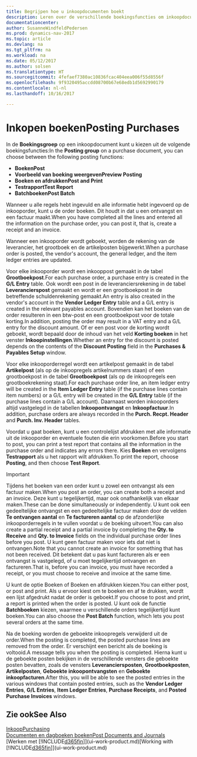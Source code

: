 ```yaml
---
title: Begrijpen hoe u inkoopdocumenten boekt
description: Leren over de verschillende boekingsfuncties om inkoopdocumenten te boeken.
documentationcenter: 
author: SusanneWindfeldPedersen
ms.prod: dynamics-nav-2017
ms.topic: article
ms.devlang: na
ms.tgt_pltfrm: na
ms.workload: na
ms.date: 05/12/2017
ms.author: solsen
ms.translationtype: HT
ms.sourcegitcommit: 4fefaef7380ac10836fcac404eea006f55d8556f
ms.openlocfilehash: 9f9320495accdd08700b67e68edb1d5692990179
ms.contentlocale: nl-nl
ms.lasthandoff: 10/16/2017

---
```

# <a name="posting-purchases"></a><span data-ttu-id="e1e38-103">Inkopen boeken</span><span class="sxs-lookup"><span data-stu-id="e1e38-103">Posting Purchases</span></span>
<span data-ttu-id="e1e38-104">In de **Boekingsgroep** op een inkoopdocument kunt u kiezen uit de volgende boekingsfuncties:</span><span class="sxs-lookup"><span data-stu-id="e1e38-104">In the **Posting group** on a purchase document, you can choose between the following posting functions:</span></span>

* <span data-ttu-id="e1e38-105">**Boeken**</span><span class="sxs-lookup"><span data-stu-id="e1e38-105">**Post**</span></span>
* <span data-ttu-id="e1e38-106">**Voorbeeld van boeking weergeven**</span><span class="sxs-lookup"><span data-stu-id="e1e38-106">**Preview Posting**</span></span>
* <span data-ttu-id="e1e38-107">**Boeken en afdrukken**</span><span class="sxs-lookup"><span data-stu-id="e1e38-107">**Post and Print**</span></span>
* <span data-ttu-id="e1e38-108">**Testrapport**</span><span class="sxs-lookup"><span data-stu-id="e1e38-108">**Test Report**</span></span>
* <span data-ttu-id="e1e38-109">**Batchboeken**</span><span class="sxs-lookup"><span data-stu-id="e1e38-109">**Post Batch**</span></span>

<span data-ttu-id="e1e38-110">Wanneer u alle regels hebt ingevuld en alle informatie hebt ingevoerd op de inkooporder, kunt u de order boeken. Dit houdt in dat u een ontvangst en een factuur maakt.</span><span class="sxs-lookup"><span data-stu-id="e1e38-110">When you have completed all the lines and entered all the information on the purchase order, you can post it, that is, create a receipt and an invoice.</span></span>

<span data-ttu-id="e1e38-111">Wanneer een inkooporder wordt geboekt, worden de rekening van de leverancier, het grootboek en de artikelposten bijgewerkt.</span><span class="sxs-lookup"><span data-stu-id="e1e38-111">When a purchase order is posted, the vendor's account, the general ledger, and the item ledger entries are updated.</span></span>

<span data-ttu-id="e1e38-112">Voor elke inkooporder wordt een inkooppost gemaakt in de tabel **Grootboekpost**.</span><span class="sxs-lookup"><span data-stu-id="e1e38-112">For each purchase order, a purchase entry is created in the **G/L Entry** table.</span></span> <span data-ttu-id="e1e38-113">Ook wordt een post in de leveranciersrekening in de tabel **Leverancierspost** gemaakt en wordt er een grootboekpost in de betreffende schuldenrekening gemaakt.</span><span class="sxs-lookup"><span data-stu-id="e1e38-113">An entry is also created in the vendor's account in the **Vendor Ledger Entry** table and a G/L entry is created in the relevant payables account.</span></span> <span data-ttu-id="e1e38-114">Bovendien kan het boeken van de order resulteren in een btw-post en een grootboekpost voor de totale korting.</span><span class="sxs-lookup"><span data-stu-id="e1e38-114">In addition, posting the order may result in a VAT entry and a G/L entry for the discount amount.</span></span> <span data-ttu-id="e1e38-115">Of er een post voor de korting wordt geboekt, wordt bepaald door de inhoud van het veld **Korting boeken** in het venster **Inkoopinstellingen**.</span><span class="sxs-lookup"><span data-stu-id="e1e38-115">Whether an entry for the discount is posted depends on the contents of the **Discount Posting** field in the **Purchases & Payables Setup** window.</span></span>

<span data-ttu-id="e1e38-116">Voor elke inkooporderregel wordt een artikelpost gemaakt in de tabel **Artikelpost** (als op de inkoopregels artikelnummers staan) of een grootboekpost in de tabel **Grootboekpost** (als op de inkoopregels een grootboekrekening staat).</span><span class="sxs-lookup"><span data-stu-id="e1e38-116">For each purchase order line, an item ledger entry will be created in the **Item Ledger Entry** table (if the purchase lines contain item numbers) or a G/L entry will be created in the **G/L Entry** table (if the purchase lines contain a G/L account).</span></span> <span data-ttu-id="e1e38-117">Daarnaast worden inkooporders altijd vastgelegd in de tabellen **Inkoopontvangst** en **Inkoopfactuur**.</span><span class="sxs-lookup"><span data-stu-id="e1e38-117">In addition, purchase orders are always recorded in the **Purch. Recpt. Header** and **Purch. Inv. Header** tables.</span></span>

<span data-ttu-id="e1e38-118">Voordat u gaat boeken, kunt u een controlelijst afdrukken met alle informatie uit de inkooporder en eventuele fouten die erin voorkomen.</span><span class="sxs-lookup"><span data-stu-id="e1e38-118">Before you start to post, you can print a test report that contains all the information in the purchase order and indicates any errors there.</span></span> <span data-ttu-id="e1e38-119">Kies **Boeken** en vervolgens **Testrapport** als u het rapport wilt afdrukken.</span><span class="sxs-lookup"><span data-stu-id="e1e38-119">To print the report, choose **Posting**, and then choose **Test Report**.</span></span>

> [!IMPORTANT]  
>   <span data-ttu-id="e1e38-120">Tijdens het boeken van een order kunt u zowel een ontvangst als een factuur maken.</span><span class="sxs-lookup"><span data-stu-id="e1e38-120">When you post an order, you can create both a receipt and an invoice.</span></span> <span data-ttu-id="e1e38-121">Deze kunt u tegelijkertijd, maar ook onafhankelijk van elkaar maken.</span><span class="sxs-lookup"><span data-stu-id="e1e38-121">These can be done simultaneously or independently.</span></span> <span data-ttu-id="e1e38-122">U kunt ook een gedeeltelijke ontvangst en een gedeeltelijke factuur maken door de velden **Te ontvangen aantal** en **Te factureren aantal** op de afzonderlijke inkooporderregels in te vullen voordat u de boeking uitvoert.</span><span class="sxs-lookup"><span data-stu-id="e1e38-122">You can also create a partial receipt and a partial invoice by completing the **Qty. to Receive** and **Qty. to Invoice** fields on the individual purchase order lines before you post.</span></span> <span data-ttu-id="e1e38-123">U kunt geen factuur maken voor iets dat niet is ontvangen.</span><span class="sxs-lookup"><span data-stu-id="e1e38-123">Note that you cannot create an invoice for something that has not been received.</span></span> <span data-ttu-id="e1e38-124">Dit betekent dat u pas kunt factureren als er een ontvangst is vastgelegd, of u moet tegelijkertijd ontvangen en factureren.</span><span class="sxs-lookup"><span data-stu-id="e1e38-124">That is, before you can invoice, you must have recorded a receipt, or you must choose to receive and invoice at the same time.</span></span>

<span data-ttu-id="e1e38-125">U kunt de optie Boeken of Boeken en afdrukken kiezen.</span><span class="sxs-lookup"><span data-stu-id="e1e38-125">You can either post, or post and print.</span></span> <span data-ttu-id="e1e38-126">Als u ervoor kiest om te boeken en af te drukken, wordt een lijst afgedrukt nadat de order is geboekt.</span><span class="sxs-lookup"><span data-stu-id="e1e38-126">If you choose to post and print, a report is printed when the order is posted.</span></span> <span data-ttu-id="e1e38-127">U kunt ook de functie **Batchboeken** kiezen, waarmee u verschillende orders tegelijkertijd kunt boeken.</span><span class="sxs-lookup"><span data-stu-id="e1e38-127">You can also choose the **Post Batch** function, which lets you post several orders at the same time.</span></span>

<span data-ttu-id="e1e38-128">Na de boeking worden de geboekte inkoopregels verwijderd uit de order.</span><span class="sxs-lookup"><span data-stu-id="e1e38-128">When the posting is completed, the posted purchase lines are removed from the order.</span></span> <span data-ttu-id="e1e38-129">Er verschijnt een bericht als de boeking is voltooid.</span><span class="sxs-lookup"><span data-stu-id="e1e38-129">A message tells you when the posting is completed.</span></span> <span data-ttu-id="e1e38-130">Hierna kunt u de geboekte posten bekijken in de verschillende vensters die geboekte posten bevatten, zoals de vensters **Leveranciersposten**, **Grootboekposten**, **Artikelposten**, **Geboekte inkoopontvangsten** en **Geboekte inkoopfacturen**.</span><span class="sxs-lookup"><span data-stu-id="e1e38-130">After this, you will be able to see the posted entries in the various windows that contain posted entries, such as the **Vendor Ledger Entries**, **G/L Entries**, **Item Ledger Entries**, **Purchase Receipts**, and **Posted Purchase Invoices** windows.</span></span>

## <a name="see-also"></a><span data-ttu-id="e1e38-131">Zie ook</span><span class="sxs-lookup"><span data-stu-id="e1e38-131">See Also</span></span>
[<span data-ttu-id="e1e38-132">Inkoop</span><span class="sxs-lookup"><span data-stu-id="e1e38-132">Purchasing</span></span>](purchasing-manage-purchasing.md)  
[<span data-ttu-id="e1e38-133">Documenten en dagboeken boeken</span><span class="sxs-lookup"><span data-stu-id="e1e38-133">Post Documents and Journals</span></span>](ui-post-documents-journals.md)  
<span data-ttu-id="e1e38-134">[Werken met [!INCLUDE[d365fin](includes/d365fin_md.md)]](ui-work-product.md)</span><span class="sxs-lookup"><span data-stu-id="e1e38-134">[Working with [!INCLUDE[d365fin](includes/d365fin_md.md)]](ui-work-product.md)</span></span>


